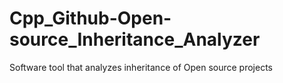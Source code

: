 # Cpp_Github-Open-source_Inheritance_Analyzer
Software tool that analyzes inheritance of Open source projects
